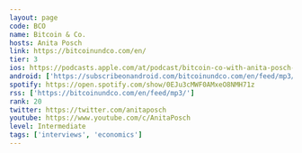 ```yaml
---
layout: page
code: BCO
name: Bitcoin & Co.
hosts: Anita Posch
link: https://bitcoinundco.com/en/
tier: 3
ios: https://podcasts.apple.com/at/podcast/bitcoin-co-with-anita-posch-english/id1432576313
android: ['https://subscribeonandroid.com/bitcoinundco.com/en/feed/mp3/']
spotify: https://open.spotify.com/show/0EJu3cMWF0AMxeO8NMH71z
rss: ['https://bitcoinundco.com/en/feed/mp3/']
rank: 20
twitter: https://twitter.com/anitaposch
youtube: https://www.youtube.com/c/AnitaPosch
level: Intermediate
tags: ['interviews', 'economics']
---
```


